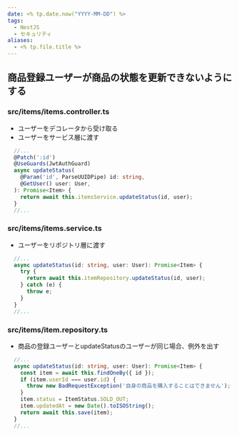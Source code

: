 ```yaml
---
date: <% tp.date.now("YYYY-MM-DD") %>
tags:
  - NestJS
  - セキュリティ
aliases:
  - <% tp.file.title %>
---
```

## 商品登録ユーザーが商品の状態を更新できないようにする

### src/items/items.controller.ts

- ユーザーをデコレータから受け取る
- ユーザーをサービス層に渡す

```ts
  //...
  @Patch(':id')
  @UseGuards(JwtAuthGuard)
  async updateStatus(
    @Param('id', ParseUUIDPipe) id: string,
    @GetUser() user: User,
  ): Promise<Item> {
    return await this.itemsService.updateStatus(id, user);
  }
  //...
```

### src/items/items.service.ts 

- ユーザーをリポジトリ層に渡す

```ts
  //...
  async updateStatus(id: string, user: User): Promise<Item> {
    try {
      return await this.itemRepository.updateStatus(id, user);
    } catch (e) {
      throw e;
    }
  }
  //...
```

### src/items/item.repository.ts 

- 商品の登録ユーザーとupdateStatusのユーザーが同じ場合、例外を出す

```ts
  //...
  async updateStatus(id: string, user: User): Promise<Item> {
    const item = await this.findOneBy({ id });
    if (item.userId === user.id) {
      throw new BadRequestException('自身の商品を購入することはできません');
    }
    item.status = ItemStatus.SOLD_OUT;
    item.updatedAt = new Date().toISOString();
    return await this.save(item);
  }
  //...
```